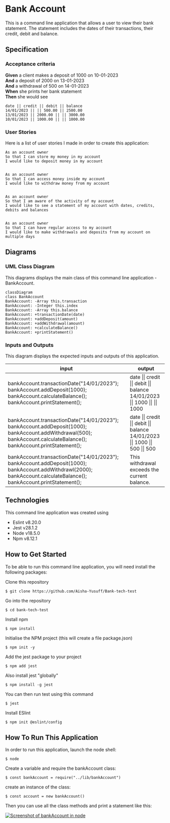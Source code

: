 # Bank Account

This is a command line application that allows a user to view their bank statement. The statement includes the dates of their transactions, their credit, debit and balance.

## Specification

### Acceptance criteria

**Given** a client makes a deposit of 1000 on 10-01-2023  
**And** a deposit of 2000 on 13-01-2023  
**And** a withdrawal of 500 on 14-01-2023  
**When** she prints her bank statement  
**Then** she would see

```
date || credit || debit || balance
14/01/2023 || || 500.00 || 2500.00
13/01/2023 || 2000.00 || || 3000.00
10/01/2023 || 1000.00 || || 1000.00
```

### User Stories

Here is a list of user stories I made in order to create this application:

```
As an account owner
So that I can store my money in my account
I would like to deposit money in my account

```

```

As an account owner
So that I can access money inside my account
I would like to withdraw money from my account

```

```

As an account owner
So that I am aware of the activity of my account
I would like to see a statement of my account with dates, credits, debits and balances

```

```

As an account owner
So that I can have regular access to my account
I would like to make withdrawals and deposits from my account on multiple days

```

## Diagrams

### UML Class Diagram

This diagrams displays the main class of this command line application - BankAccount.

```mermaid
classDiagram
class BankAccount
BankAccount: -Array this.transaction
BankAccount: -Integer this.index
BankAccount: -Array this.balance
BankAccount: +transactionDate(date)
BankAccount: +addDeposit(amount)
BankAccount: +addWithdrawal(amount)
BankAccount: +calculateBalance()
BankAccount: +printStatement()
```

### Inputs and Outputs

This diagram displays the expected inputs and outputs of this application.

| input                                                                                                                                                                  | output                                                                          |
| ---------------------------------------------------------------------------------------------------------------------------------------------------------------------- | ------------------------------------------------------------------------------- |
| bankAccount.transactionDate("14/01/2023"); bankAccount.addDeposit(1000); bankAccount.calculateBalance(); bankAccount.printStatement();                                 | date \|\| credit \|\| debit \|\| balance 14/01/2023 \|\| 1000 \|\| \|\| 1000    |
| bankAccount.transactionDate("14/01/2023"); bankAccount.addDeposit(1000); bankAccount.addWithdrawal(500); bankAccount.calculateBalance(); bankAccount.printStatement(); | date \|\| credit \|\| debit \|\| balance 14/01/2023 \|\| 1000 \|\| 500 \|\| 500 |
| bankAccount.transactionDate("14/01/2023"); bankAccount.addDeposit(1000); bankAccount.addWithdrawl(2000); bankAccount.calculateBalance(); bankAccount.printStatement(); | This withdrawal exceeds the current balance.                                    |

## Technologies

This command line application was created using

- Eslint v8.20.0
- Jest v28.1.2
- Node v18.5.0
- Npm v8.12.1

## How to Get Started

To be able to run this command line application, you will need install the following packages:

Clone this repository

```
$ git clone https://github.com/Aisha-Yusuff/Bank-tech-test
```

Go into the repository

```
$ cd bank-tech-test
```

Install npm

```
$ npm install
```

Initialise the NPM project (this will create a file package.json)

```
$ npm init -y
```

Add the jest package to your project

```
$ npm add jest
```

Also install jest "globally"

```
$ npm install -g jest
```

You can then run test using this command

```
$ jest
```

Install ESlint

```
$ npm init @eslint/config
```

## How To Run This Application

In order to run this application, launch the node shell:

```
$ node
```

Create a variable and require the bankAccount class:

```
$ const bankAccount = require("../lib/bankAccount")
```

create an instance of the class:

```
$ const account = new bankAccount()
```

Then you can use all the class methods and print a statement like this:

[![Screenshot of bankAccount in node](https://i.postimg.cc/8zCZnVxD/Screenshot-2022-07-26-at-19-41-05.png)](https://postimg.cc/dLzRLgqS)
